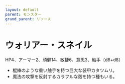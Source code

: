 ```yaml
---
layout: default
parent: モンスター
grand_parent: リソース
---
```


# ウォリアー・スネイル

HP4、アーマー2、頑健14、敏捷6、意思3、触手（d8+d8）

- 棍棒のような重い触手を持つ巨大な装甲カタツムリ。
- 魔法の攻撃を反射するカラフルな殻を持つ種もいる。
